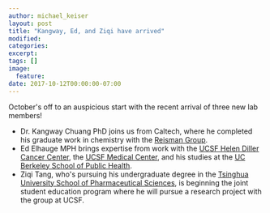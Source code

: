 ```yaml
---
author: michael_keiser
layout: post
title: "Kangway, Ed, and Ziqi have arrived"
modified:
categories: 
excerpt:
tags: []
image:
  feature:
date: 2017-10-12T00:00:00-07:00
---
```


October's off to an auspicious start with the recent arrival of three new lab members!

- Dr. Kangway Chuang PhD joins us from Caltech, where he completed his graduate work in chemistry with the [Reisman Group](http://reismangroup.caltech.edu/).
- Ed Elhauge MPH brings expertise from work with the [UCSF Helen Diller Cancer Center](http://cancer.ucsf.edu/), the [UCSF Medical Center](https://www.ucsfhealth.org/), and his studies at the [UC Berkeley School of Public Health](http://sph.berkeley.edu/).
- Ziqi Tang, who's pursuing his undergraduate degree in the [Tsinghua University School of Pharmaceutical Sciences](http://www.sps.tsinghua.edu.cn/en/), is beginning the joint student education program where he will pursue a research project with the group at UCSF.